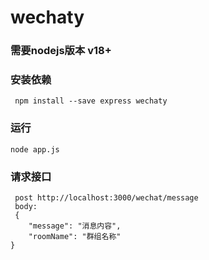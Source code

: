 # wechaty
### 需要nodejs版本 v18+
### 安装依赖
```
 npm install --save express wechaty
```
### 运行
```
node app.js
```
### 请求接口
```
 post http://localhost:3000/wechat/message
 body:
 {
    "message": "消息内容",
    "roomName": "群组名称"
}
```
